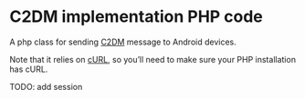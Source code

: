C2DM implementation PHP code
======================

A php class for sending [C2DM](https://developers.google.com/android/c2dm/) message to Android devices.

Note that it relies on [cURL](http://www.php.net/manual/en/book.curl.php), so you’ll need to make sure your PHP installation has cURL.

TODO: add session

